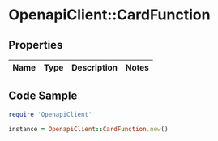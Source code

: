 # OpenapiClient::CardFunction

## Properties

Name | Type | Description | Notes
------------ | ------------- | ------------- | -------------

## Code Sample

```ruby
require 'OpenapiClient'

instance = OpenapiClient::CardFunction.new()
```



